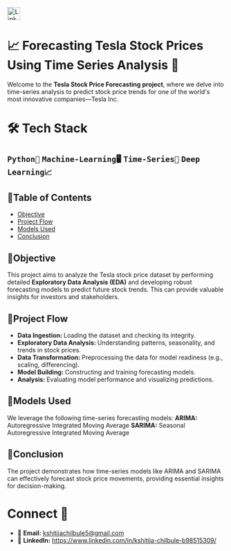 <a href="https://www.linkedin.com/in/kshitija-chilbule-b98515309/" target="_blank">
  <img src="https://img.shields.io/badge/LinkedIn-Connect-blue?style=flat&logo=linkedin" alt="LinkedIn Badge" style="height: 30px; width: auto;">
</a>

# 📈 Forecasting Tesla Stock Prices Using Time Series Analysis 🚗
Welcome to the <b>Tesla Stock Price Forecasting project</b>, where we delve into time-series analysis to predict stock price trends for one of the world's most innovative companies—Tesla Inc.

# 🛠️ Tech Stack
## `Python🐍` `Machine-Learning🖥️` `Time-Series🎢` `Deep Learning📈`

## 📜Table of Contents 
- [Objective](#objective)
- [Project Flow](#project-flow)
- [Models Used](#models-used)
- [Conclusion](#conclusion)

## 🎯Objective
This project aims to analyze the Tesla stock price dataset by performing detailed <b>Exploratory Data Analysis (EDA)</b> and developing robust forecasting models to predict future stock trends. This can provide valuable insights for investors and stakeholders.

## 🌟Project Flow
- <b>Data Ingestion: </b> Loading the dataset and checking its integrity.
- <b>Exploratory Data Analysis: </b> Understanding patterns, seasonality, and trends in stock prices.
- <b>Data Transformation: </b> Preprocessing the data for model readiness (e.g., scaling, differencing).
- <b>Model Building: </b> Constructing and training forecasting models.
- <b>Analysis: </b> Evaluating model performance and visualizing predictions.

## 🔢Models Used
We leverage the following time-series forecasting models:
<b>ARIMA:</b>  Autoregressive Integrated Moving Average
<b>SARIMA:</b> Seasonal Autoregressive Integrated Moving Average

## 📌Conclusion
The project demonstrates how time-series models like ARIMA and SARIMA can effectively forecast stock price movements, providing essential insights for decision-making.

# Connect 🤝
- 📩 <b>Email:</b> kshitijachilbule5@gmail.com
- 📶 <b>LinkedIn:</b> https://www.linkedin.com/in/kshitija-chilbule-b98515309/

